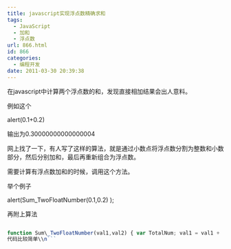 ```yaml
---
title: javascript实现浮点数精确求和
tags:
  - JavaScript
  - 加和
  - 浮点数
url: 866.html
id: 866
categories:
  - 编程开发
date: 2011-03-30 20:39:38
---
```


在javascript中计算两个浮点数的和，发现直接相加结果会出人意料。  

例如这个

alert(0.1+0.2)

输出为0.30000000000000004  

网上找了一下，有人写了这样的算法，就是通过小数点将浮点数分割为整数和小数部分，然后分别加和，最后再重新组合为浮点数。  

需要计算有浮点数加和的时候，调用这个方法。  

举个例子

alert(Sum_TwoFloatNumber(0.1,0.2) );

再附上算法  

```javascript  

function Sum\_TwoFloatNumber(val1,val2) { var TotalNum; val1 = val1 + '' ; var sp\_val1 = val1.split(".") ; val2 = val2 + '' ; var sp\_val2 = val2.split(".") ; if ((sp\_val1.length==2) && (sp\_val2.length==2)) { //两个浮点数相加 TotalNum = TotalNum + 0 ; TotalNum = parseFloat(sp\_val1\[0\]) + parseFloat(sp\_val2\[0\]) ; var length1 = sp\_val1\[1\].length; var length2 = sp\_val2\[1\].length; var length; if(length1>=length2){ length = length1; sp\_val2\[1\] = sp_val2\[1\]*Math.pow(10,length1 - length2); }else if(length1  
代码比较简单\\n```